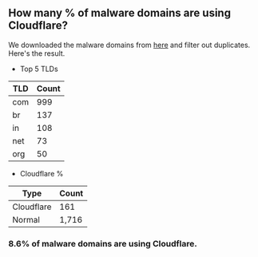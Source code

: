 ## How many % of malware domains are using Cloudflare?


We downloaded the malware domains from [here](https://urlhaus.abuse.ch) and filter out duplicates.
Here's the result.


[//]: # (start replacement)


- Top 5 TLDs

| TLD | Count |
| --- | --- |
| com | 999 |
| br | 137 |
| in | 108 |
| net | 73 |
| org | 50 |


- Cloudflare %

| Type | Count |
| --- | --- |
| Cloudflare | 161 |
| Normal | 1,716 |


### 8.6% of malware domains are using Cloudflare.